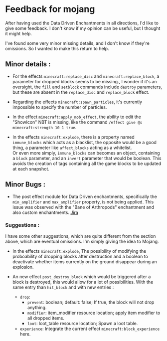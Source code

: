 # Feedback for mojang

After having used the Data Driven Enchantments in all directions, I'd like to give some feedback. I don't know if my opinion can be useful, but I thought it might help.

I've found some very minor missing details, and I don't know if they're omissions. So I wanted to make this return to help.

## Minor details :
- For the effects `minecraft:replace_disc` and `minecraft:replace_block`, a parameter for dropped blocks seems to be missing., I wonder if it's an oversight, the `fill` and `setblock` commands include  `destroy` parameters, but these are absent in the `replace_disc` and `replace_block` effect.

- Regarding the effects `minecraft:spawn_particles`, it's currently impossible to specify the number of particles.

- In the effect `minecraft:apply_mob_effect`, the ability to edit the "ShowIcon" NBT is missing, like the command `/effect give @s minecraft:strength 10 1 true`.

- In the effects `minecraft:explode`, there is a property named `immune_blocks` which acts as a blacklist, the opposite would be a good thing, a parameter like `affect_blocks` acting as a whitelist.  
Or even more simply, `immune_blocks` can becomes an object, containing a `block` parameter, and an `invert` parameter that would be boolean.
This avoids the creation of tags containing all the game blocks to be updated at each snapshot.

## Minor Bugs :
- The post effect module for Data Driven enchantments, specifically the `min_amplifier` and `max_amplifier` property, is not being applied. This issue was observed with the "Bane of Arthropods" enchantment and also custom enchantments. [Jira](https://bugs.mojang.com/browse/MC-271641)

### Suggestions :
I have some other suggestions, which are quite different from the section above, which are eventual omissions.
I'm simply giving the idea to Mojang. 

- In the effects `minecraft:explode`, The possibility of modifying the proboability of dropping blocks after destruction and a boolean to deactivate whether items currently on the ground disappear during an explosion.

- An new effect `post_destroy_block` which would be triggered after a block is destroyed, this would allow for a lot of possibilities. With the same entry than `hit_block` and with new entries :
    - `drop`:
        - `prevent`: boolean; default: false; If true, the block will not drop anything.
        - `modifier`: item_modifier resource location; apply item modifier to all dropped items.
        - `loot`: loot_table resource location; Spawn a loot table.
    - `experience`: Integrate the current effect `minecraft:block_experience` here.